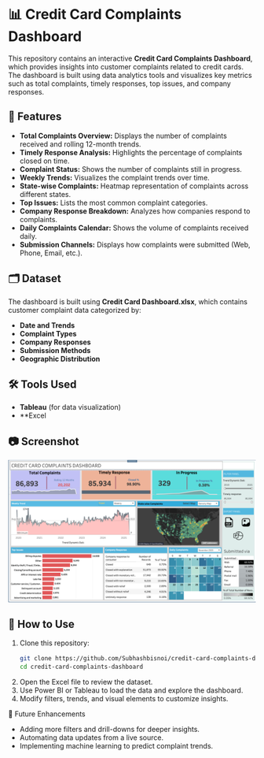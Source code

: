 # 📊 Credit Card Complaints Dashboard  

This repository contains an interactive **Credit Card Complaints Dashboard**, which provides insights into customer complaints related to credit cards. The dashboard is built using data analytics tools and visualizes key metrics such as total complaints, timely responses, top issues, and company responses.  

## 📌 Features  

- **Total Complaints Overview:** Displays the number of complaints received and rolling 12-month trends.  
- **Timely Response Analysis:** Highlights the percentage of complaints closed on time.  
- **Complaint Status:** Shows the number of complaints still in progress.  
- **Weekly Trends:** Visualizes the complaint trends over time.  
- **State-wise Complaints:** Heatmap representation of complaints across different states.  
- **Top Issues:** Lists the most common complaint categories.  
- **Company Response Breakdown:** Analyzes how companies respond to complaints.
- **Daily Complaints Calendar:** Shows the volume of complaints received daily.  
- **Submission Channels:** Displays how complaints were submitted (Web, Phone, Email, etc.).  

## 🗂️ Dataset  

The dashboard is built using **Credit Card Dashboard.xlsx**, which contains customer complaint data categorized by:  
- **Date and Trends**  
- **Complaint Types**  
- **Company Responses**  
- **Submission Methods**  
- **Geographic Distribution**  

## 🛠️ Tools Used  

- **Tableau** (for data visualization)  
- **Excel 

## 📷 Screenshot  

![Dashboard Preview](https://github.com/Subhashbisnoi/Credit-Card-Complaints-Dashboard/blob/master/photo/Dashboard.png?raw=true)
 

## 🚀 How to Use  

1. Clone this repository:  
   ```sh
   git clone https://github.com/Subhashbisnoi/credit-card-complaints-dashboard.git
   cd credit-card-complaints-dashboard
   ```
2. Open the Excel file to review the dataset.
3. Use Power BI or Tableau to load the data and explore the dashboard.
4. Modify filters, trends, and visual elements to customize insights.

📌 Future Enhancements
- Adding more filters and drill-downs for deeper insights.
- Automating data updates from a live source.
- Implementing machine learning to predict complaint trends.
